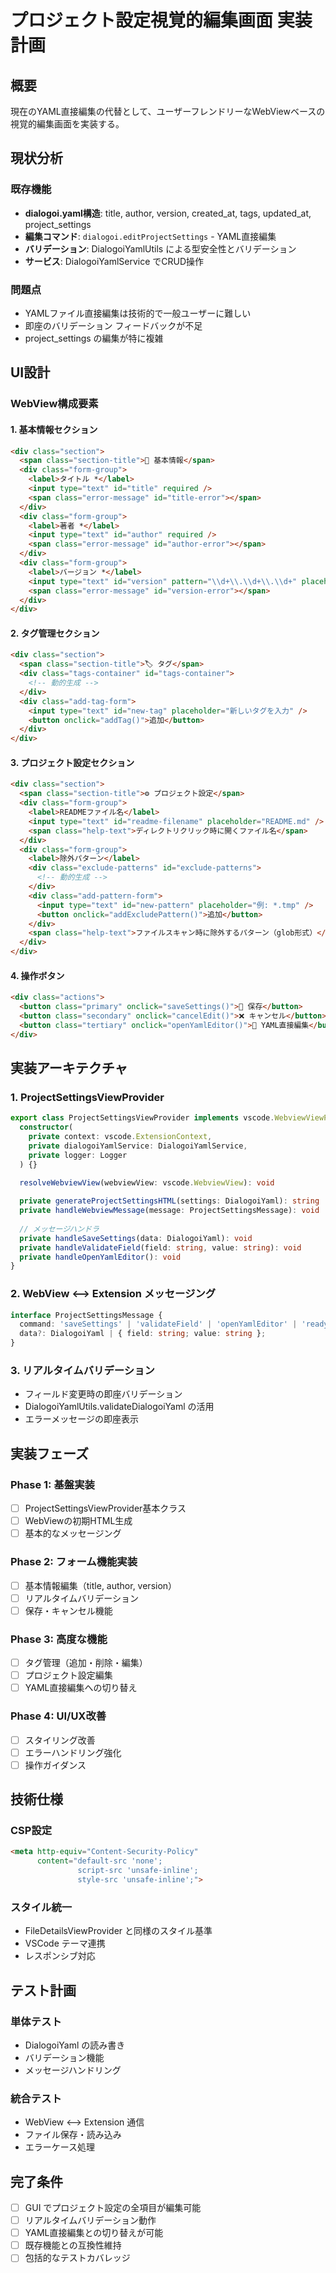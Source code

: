 # プロジェクト設定視覚的編集画面 実装計画

## 概要

現在のYAML直接編集の代替として、ユーザーフレンドリーなWebViewベースの視覚的編集画面を実装する。

## 現状分析

### 既存機能
- **dialogoi.yaml構造**: title, author, version, created_at, tags, updated_at, project_settings
- **編集コマンド**: `dialogoi.editProjectSettings` - YAML直接編集
- **バリデーション**: DialogoiYamlUtils による型安全性とバリデーション
- **サービス**: DialogoiYamlService でCRUD操作

### 問題点
- YAMLファイル直接編集は技術的で一般ユーザーに難しい
- 即座のバリデーション フィードバックが不足
- project_settings の編集が特に複雑

## UI設計

### WebView構成要素

#### 1. 基本情報セクション
```html
<div class="section">
  <span class="section-title">📖 基本情報</span>
  <div class="form-group">
    <label>タイトル *</label>
    <input type="text" id="title" required />
    <span class="error-message" id="title-error"></span>
  </div>
  <div class="form-group">
    <label>著者 *</label>
    <input type="text" id="author" required />
    <span class="error-message" id="author-error"></span>
  </div>
  <div class="form-group">
    <label>バージョン *</label>
    <input type="text" id="version" pattern="\\d+\\.\\d+\\.\\d+" placeholder="1.0.0" />
    <span class="error-message" id="version-error"></span>
  </div>
</div>
```

#### 2. タグ管理セクション
```html
<div class="section">
  <span class="section-title">🏷️ タグ</span>
  <div class="tags-container" id="tags-container">
    <!-- 動的生成 -->
  </div>
  <div class="add-tag-form">
    <input type="text" id="new-tag" placeholder="新しいタグを入力" />
    <button onclick="addTag()">追加</button>
  </div>
</div>
```

#### 3. プロジェクト設定セクション
```html
<div class="section">
  <span class="section-title">⚙️ プロジェクト設定</span>
  <div class="form-group">
    <label>READMEファイル名</label>
    <input type="text" id="readme-filename" placeholder="README.md" />
    <span class="help-text">ディレクトリクリック時に開くファイル名</span>
  </div>
  <div class="form-group">
    <label>除外パターン</label>
    <div class="exclude-patterns" id="exclude-patterns">
      <!-- 動的生成 -->
    </div>
    <div class="add-pattern-form">
      <input type="text" id="new-pattern" placeholder="例: *.tmp" />
      <button onclick="addExcludePattern()">追加</button>
    </div>
    <span class="help-text">ファイルスキャン時に除外するパターン（glob形式）</span>
  </div>
</div>
```

#### 4. 操作ボタン
```html
<div class="actions">
  <button class="primary" onclick="saveSettings()">💾 保存</button>
  <button class="secondary" onclick="cancelEdit()">❌ キャンセル</button>
  <button class="tertiary" onclick="openYamlEditor()">📝 YAML直接編集</button>
</div>
```

## 実装アーキテクチャ

### 1. ProjectSettingsViewProvider

```typescript
export class ProjectSettingsViewProvider implements vscode.WebviewViewProvider {
  constructor(
    private context: vscode.ExtensionContext,
    private dialogoiYamlService: DialogoiYamlService,
    private logger: Logger
  ) {}

  resolveWebviewView(webviewView: vscode.WebviewView): void
  
  private generateProjectSettingsHTML(settings: DialogoiYaml): string
  private handleWebviewMessage(message: ProjectSettingsMessage): void
  
  // メッセージハンドラ
  private handleSaveSettings(data: DialogoiYaml): void
  private handleValidateField(field: string, value: string): void
  private handleOpenYamlEditor(): void
}
```

### 2. WebView ⟷ Extension メッセージング

```typescript
interface ProjectSettingsMessage {
  command: 'saveSettings' | 'validateField' | 'openYamlEditor' | 'ready';
  data?: DialogoiYaml | { field: string; value: string };
}
```

### 3. リアルタイムバリデーション

- フィールド変更時の即座バリデーション
- DialogoiYamlUtils.validateDialogoiYaml の活用
- エラーメッセージの即座表示

## 実装フェーズ

### Phase 1: 基盤実装
- [ ] ProjectSettingsViewProvider基本クラス
- [ ] WebViewの初期HTML生成
- [ ] 基本的なメッセージング

### Phase 2: フォーム機能実装
- [ ] 基本情報編集（title, author, version）
- [ ] リアルタイムバリデーション
- [ ] 保存・キャンセル機能

### Phase 3: 高度な機能
- [ ] タグ管理（追加・削除・編集）
- [ ] プロジェクト設定編集
- [ ] YAML直接編集への切り替え

### Phase 4: UI/UX改善
- [ ] スタイリング改善
- [ ] エラーハンドリング強化
- [ ] 操作ガイダンス

## 技術仕様

### CSP設定
```html
<meta http-equiv="Content-Security-Policy" 
      content="default-src 'none'; 
               script-src 'unsafe-inline'; 
               style-src 'unsafe-inline';">
```

### スタイル統一
- FileDetailsViewProvider と同様のスタイル基準
- VSCode テーマ連携
- レスポンシブ対応

## テスト計画

### 単体テスト
- DialogoiYaml の読み書き
- バリデーション機能
- メッセージハンドリング

### 統合テスト
- WebView ⟷ Extension 通信
- ファイル保存・読み込み
- エラーケース処理

## 完了条件

- [ ] GUI でプロジェクト設定の全項目が編集可能
- [ ] リアルタイムバリデーション動作
- [ ] YAML直接編集との切り替えが可能
- [ ] 既存機能との互換性維持
- [ ] 包括的なテストカバレッジ